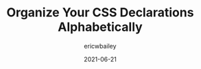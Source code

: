 ---
author: ericwbailey
date: 2021-06-21
tags:
  - css
  - maintainability
target_url: https://ericwbailey.design/writing/organize-your-css-declarations-alphabetically/
title: Organize Your CSS Declarations Alphabetically
---
